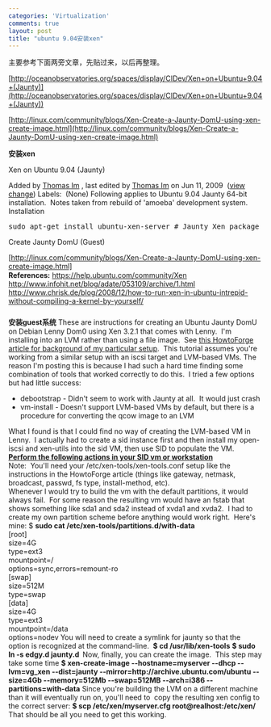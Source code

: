 ```yaml
--- 
categories: 'Virtualization'
comments: true
layout: post
title: "ubuntu 9.04安装xen"
---
```

主要参考下面两旁文章，先贴过来，以后再整理。

[http://oceanobservatories.org/spaces/display/CIDev/Xen+on+Ubuntu+9.04+(Jaunty)](http://oceanobservatories.org/spaces/display/CIDev/Xen+on+Ubuntu+9.04+(Jaunty))

[http://linux.com/community/blogs/Xen-Create-a-Jaunty-DomU-using-xen-create-image.html](http://linux.com/community/blogs/Xen-Create-a-Jaunty-DomU-using-xen-create-image.html)

**安装xen**

Xen on Ubuntu 9.04 (Jaunty) 

Added by <a href="http://oceanobservatories.org/spaces/display/~thim">Thomas Im</a> , last edited by <a href="http://oceanobservatories.org/spaces/display/~thim">Thomas Im</a> on Jun 11, 2009  (<a href="http://oceanobservatories.org/spaces/pages/diffpages.action?pageId=18353165&originalId=18353171">view change</a>) 
Labels:  
(None) 
Following applies to Ubuntu 9.04 Jaunty 64-bit installation.  Notes taken from rebuild of 'amoeba' development system. 
Installation
<pre>sudo apt-get install ubuntu-xen-server # Jaunty Xen package does not include the dom0 Xen kernel so these must be installed separately  wget http://security.debian.org/debian-security/pool/updates/main/l/linux-2.6/linux-modules-2.6.26-2-xen-amd64_2.6.26-15lenny3_amd64.deb wget http://security.debian.org/debian-security/pool/updates/main/l/linux-2.6/linux-image-2.6.26-2-xen-amd64_2.6.26-15lenny3_amd64.deb  sudo dpkg -i linux-modules-2.6.26-2-xen-amd64_2.6.26-15lenny3_amd64.deb linux-image-2.6.26-2-xen-amd64_2.6.26-15lenny3_amd64.deb  sudo apt-get install python2.5 shutdown -r now   sudo vim /etc/network/interfaces .. auto eth0 iface eth0 inet static   address xxx.xxx.xxx.xxx   gateway xxx.xxx.xxx.xxx   netmask 255.255.255.0   sudo vim /etc/resolv.conf ... domain ucsd.edu search ucsd.edu  nameserver xxx.xxx.xxx.xxx nameserver xxx.xxx.xxx.xxx   sudo /etc/init.d/networking restart  </pre>Create Jaunty DomU (Guest) 
[http://linux.com/community/blogs/Xen-Create-a-Jaunty-DomU-using-xen-create-image.html] 
<img src="http://oceanobservatories.org/spaces/images/icons/emoticons/information.gif" border="0" width="16" height="16" align="absMiddle"><br><strong><strong>References:</strong></strong> 
<a href="https://help.ubuntu.com/community/Xen">https://help.ubuntu.com/community/Xen</a><br><a href="http://www.infohit.net/blog/adate/053109/archive/1.html">http://www.infohit.net/blog/adate/053109/archive/1.html</a><br><a href="http://www.chrisk.de/blog/2008/12/how-to-run-xen-in-ubuntu-intrepid-without-compiling-a-kernel-by-yourself/">http://www.chrisk.de/blog/2008/12/how-to-run-xen-in-ubuntu-intrepid-without-compiling-a-kernel-by-yourself/</a> 
<h3></h3>

<strong>安装guest系统</strong>
These are instructions for creating an Ubuntu Jaunty DomU on Debian Lenny Dom0 using Xen 3.2.1 that comes with Lenny.  I'm installing into an LVM rather than using a file image.  See <a href="http://www.howtoforge.com/xen-live-migration-of-an-lvm-based-virtual-machine-with-iscsi-on-debian-lenny">this HowtoForge article for background of my particular setup</a>.  This tutorial assumes you're working from a similar setup with an iscsi target and LVM-based VMs. 
The reason I'm posting this is because I had such a hard time finding some combination of tools that worked correctly to do this.  I tried a few options but had little success: 
<ul>
<li>debootstrap - Didn't seem to work with Jaunty at all.  It would just crash </li>
<li>vm-install - Doesn't support LVM-based VMs by default, but there is a procedure for converting the qcow image to an LVM</li>
</ul>
What I found is that I could find no way of creating the LVM-based VM in Lenny.  I actually had to create a sid instance first and then install my open-iscsi and xen-utils into the sid VM, then use SID to populate the VM.  <br><u><strong>Perform the following actions in your SID vm or workstation</strong></u><br>
Note:  You'll need your /etc/xen-tools/xen-tools.conf setup like the instructions in the HowtoForge article (things like gateway, netmask, broadcast, passwd, fs type, install-method, etc).<br>
Whenever I would try to build the vm with the default partitions, it would always fail.  For some reason the resulting vm would have an fstab that shows something like sda1 and sda2 instead of xvda1 and xvda2.  I had to create my own partition scheme before anything would work right.  Here's mine: $ <strong>sudo cat /etc/xen-tools/partitions.d/with-data</strong><br>
[root]<br>
size=4G<br>
type=ext3<br>
mountpoint=/<br>
options=sync,errors=remount-ro<br>
[swap]<br>
size=512M<br>
type=swap<br>
[data]<br>
size=4G<br>
type=ext3<br>
mountpoint=/data<br>
options=nodev 
You will need to create a symlink for jaunty so that the option is recognized at the command-line.  
<strong>$ cd /usr/lib/xen-tools</strong> 
<strong>$ sudo ln -s edgy.d jaunty.d  </strong>
Now, finally, you can create the image.  This step may take some time 
<strong>$ xen-create-image --hostname=myserver --dhcp --lvm=vg_xen --dist=jaunty --mirror=http://archive.ubuntu.com/ubuntu --size=4Gb --memory=512Mb --swap=512MB --arch=i386 --partitions=with-data</strong> 
Since you're building the LVM on a different machine than it will eventually run on, you'll need to  copy the resulting xen config to the correct server: 
<strong>$ scp /etc/xen/myserver.cfg root@realhost:/etc/xen/</strong> 
That should be all you need to get this working. 

